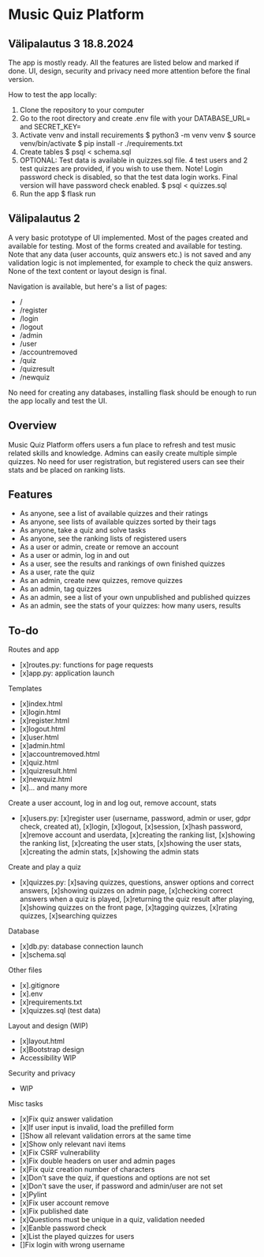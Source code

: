 # Music Quiz Platform

## Välipalautus 3 18.8.2024

The app is mostly ready. All the features are listed below and marked if done. UI, design, security and privacy need more attention before the final version.

How to test the app locally:

1. Clone the repository to your computer
2. Go to the root directory and create .env file with your DATABASE_URL= and SECRET_KEY=
3. Activate venv and install recuirements
    $ python3 -m venv venv
    $ source venv/bin/activate
    $ pip install -r ./requirements.txt
4. Create tables
    $ psql < schema.sql
5. OPTIONAL: Test data is available in quizzes.sql file. 4 test users and 2 test quizzes are provided, if you wish to use them. Note! Login password check is disabled, so that the test data login works. Final version will have password check enabled.
    $ psql < quizzes.sql
6. Run the app
    $ flask run


## Välipalautus 2

A very basic prototype of UI implemented. Most of the pages created and available for testing. Most of the forms created and available for testing. Note that any data (user accounts, quiz answers etc.) is not saved and any validation logic is not implemented, for example to check the quiz answers. None of the text content or layout design is final.

Navigation is available, but here's a list of pages:
* /
* /register
* /login
* /logout
* /admin
* /user
* /accountremoved
* /quiz
* /quizresult
* /newquiz

No need for creating any databases, installing flask should be enough to run the app locally and test the UI.

## Overview

Music Quiz Platform offers users a fun place to refresh and test music related skills and knowledge. Admins can easily create multiple simple quizzes. No need for user registration, but registered users can see their stats and be placed on ranking lists.

## Features

- As anyone, see a list of available quizzes and their ratings
- As anyone, see lists of available quizzes sorted by their tags
- As anyone, take a quiz and solve tasks
- As anyone, see the ranking lists of registered users
- As a user or admin, create or remove an account
- As a user or admin, log in and out
- As a user, see the results and rankings of own finished quizzes
- As a user, rate the quiz
- As an admin, create new quizzes, remove quizzes
- As an admin, tag quizzes
- As an admin, see a list of your own unpublished and published quizzes
- As an admin, see the stats of your quizzes: how many users, results

## To-do

Routes and app
* [x]routes.py: functions for page requests
* [x]app.py: application launch

Templates
* [x]index.html
* [x]login.html
* [x]register.html
* [x]logout.html
* [x]user.html
* [x]admin.html
* [x]accountremoved.html
* [x]quiz.html
* [x]quizresult.html
* [x]newquiz.html
* [x]... and many more

Create a user account, log in and log out, remove account, stats
* [x]users.py: [x]register user (username, password, admin or user, gdpr check, created at), [x]login, [x]logout, [x]session, [x]hash password, [x]remove account and userdata, [x]creating the ranking list, [x]showing the ranking list, [x]creating the user stats, [x]showing the user stats, [x]creating the admin stats, [x]showing the admin stats

Create and play a quiz
* [x]quizzes.py: [x]saving quizzes, questions, answer options and correct answers, [x]showing quizzes on admin page, [x]checking correct answers when a quiz is played, [x]returning the quiz result after playing, [x]showing quizzes on the front page, [x]tagging quizzes, [x]rating quizzes, [x]searching quizzes

Database
* [x]db.py: database connection launch
* [x]schema.sql

Other files
* [x].gitignore
* [x].env
* [x]requirements.txt
* [x]quizzes.sql (test data)

Layout and design (WIP)
* [x]layout.html
* [x]Bootstrap design
* Accessibility WIP

Security and privacy
* WIP

Misc tasks
* [x]Fix quiz answer validation
* [x]If user input is invalid, load the prefilled form
* []Show all relevant validation errors at the same time
* [x]Show only relevant navi items
* [x]Fix CSRF vulnerability
* [x]Fix double headers on user and admin pages
* [x]Fix quiz creation number of characters
* [x]Don't save the quiz, if questions and options are not set
* [x]Don't save the user, if password and admin/user are not set
* [x]Pylint
* [x]Fix user account remove
* [x]Fix published date
* [x]Questions must be unique in a quiz, validation needed
* [x]Eanble password check
* [x]List the played quizzes for users
* []Fix login with wrong username
